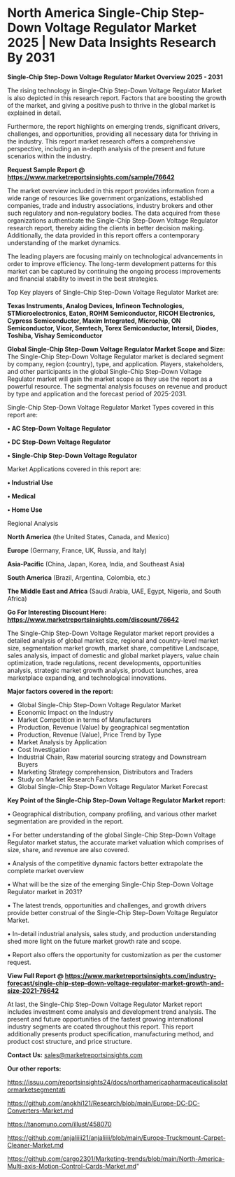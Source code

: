# North America Single-Chip Step-Down Voltage Regulator Market 2025 | New Data Insights Research By 2031

<Strong> Single-Chip Step-Down Voltage Regulator Market Overview 2025 - 2031</strong>

The rising technology in Single-Chip Step-Down Voltage Regulator Market is also depicted in this research report. Factors that are boosting the growth of the market, and giving a positive push to thrive in the global market is explained in detail.

Furthermore, the report highlights on emerging trends, significant drivers, challenges, and opportunities, providing all necessary data for thriving in the industry. This report market research offers a comprehensive perspective, including an in-depth analysis of the present and future scenarios within the industry.

<strong>Request Sample Report @ <a href=https://www.marketreportsinsights.com/sample/76642>https://www.marketreportsinsights.com/sample/76642</a></strong>

The market overview included in this report provides information from a wide range of resources like government organizations, established companies, trade and industry associations, industry brokers and other such regulatory and non-regulatory bodies. The data acquired from these organizations authenticate the Single-Chip Step-Down Voltage Regulator research report, thereby aiding the clients in better decision making. Additionally, the data provided in this report offers a contemporary understanding of the market dynamics.

The leading players are focusing mainly on technological advancements in order to improve efficiency. The long-term development patterns for this market can be captured by continuing the ongoing process improvements and financial stability to invest in the best strategies.

Top Key players of Single-Chip Step-Down Voltage Regulator Market are:

<strong>Texas Instruments, Analog Devices, Infineon Technologies, STMicroelectronics, Eaton, ROHM Semiconductor, RICOH Electronics, Cypress Semiconductor, Maxim Integrated, Microchip, ON Semiconductor, Vicor, Semtech, Torex Semiconductor, Intersil, Diodes, Toshiba, Vishay Semiconductor</strong>

<strong><b>Global Single-Chip Step-Down Voltage Regulator Market Scope and Size:</b></strong>
The Single-Chip Step-Down Voltage Regulator market is declared segment by company, region (country), type, and application. Players, stakeholders, and other participants in the global Single-Chip Step-Down Voltage Regulator market will gain the market scope as they use the report as a powerful resource. The segmental analysis focuses on revenue and product by type and application and the forecast period of 2025-2031.

Single-Chip Step-Down Voltage Regulator Market Types covered in this report are:

<strong>• AC Step-Down Voltage Regulator

• DC Step-Down Voltage Regulator

• Single-Chip Step-Down Voltage Regulator</strong>

Market Applications covered in this report are:

<strong>• Industrial Use

• Medical

• Home Use</strong> 

Regional Analysis

<strong>North America</strong> (the United States, Canada, and Mexico)

<strong>Europe</strong> (Germany, France, UK, Russia, and Italy)

<strong>Asia-Pacific</strong> (China, Japan, Korea, India, and Southeast Asia)

<strong>South America</strong> (Brazil, Argentina, Colombia, etc.)

<strong>The Middle East and Africa</strong> (Saudi Arabia, UAE, Egypt, Nigeria, and South Africa)

<strong>Go For Interesting Discount Here: <a href=https://www.marketreportsinsights.com/discount/76642>https://www.marketreportsinsights.com/discount/76642</a></strong>

The Single-Chip Step-Down Voltage Regulator market report provides a detailed analysis of global market size, regional and country-level market size, segmentation market growth, market share, competitive Landscape, sales analysis, impact of domestic and global market players, value chain optimization, trade regulations, recent developments, opportunities analysis, strategic market growth analysis, product launches, area marketplace expanding, and technological innovations.

<strong><b>Major factors covered in the report:</b></strong>
<ul>
  <li>Global Single-Chip Step-Down Voltage Regulator Market </li>
  <li>Economic Impact on the Industry</li>
  <li>Market Competition in terms of Manufacturers</li>
  <li>Production, Revenue (Value) by geographical segmentation</li>
  <li>Production, Revenue (Value), Price Trend by Type</li>
  <li>Market Analysis by Application</li>
  <li>Cost Investigation</li>
  <li>Industrial Chain, Raw material sourcing strategy and Downstream Buyers</li>
  <li>Marketing Strategy comprehension, Distributors and Traders</li>
  <li>Study on Market Research Factors</li>
  <li>Global Single-Chip Step-Down Voltage Regulator Market Forecast</li>
</ul>

<strong><b>Key Point of the Single-Chip Step-Down Voltage Regulator Market report:</b></strong>

• Geographical distribution, company profiling, and various other market segmentation are provided in the report.

• For better understanding of the global Single-Chip Step-Down Voltage Regulator market status, the accurate market valuation which comprises of size, share, and revenue are also covered.

• Analysis of the competitive dynamic factors better extrapolate the complete market overview

• What will be the size of the emerging Single-Chip Step-Down Voltage Regulator market in 2031?

• The latest trends, opportunities and challenges, and growth drivers provide better construal of the Single-Chip Step-Down Voltage Regulator Market.

• In-detail industrial analysis, sales study, and production understanding shed more light on the future market growth rate and scope.

• Report also offers the opportunity for customization as per the customer request.

<strong><b>View Full Report @ <a href=https://www.marketreportsinsights.com/industry-forecast/single-chip-step-down-voltage-regulator-market-growth-and-size-2021-76642>https://www.marketreportsinsights.com/industry-forecast/single-chip-step-down-voltage-regulator-market-growth-and-size-2021-76642</a></b></strong>


At last, the Single-Chip Step-Down Voltage Regulator Market report includes investment come analysis and development trend analysis. The present and future opportunities of the fastest growing international industry segments are coated throughout this report. This report additionally presents product specification, manufacturing method, and product cost structure, and price structure.

<strong>Contact Us:</strong>
sales@marketreportsinsights.com

<strong>Our other reports:</strong>

<a href=https://issuu.com/reportsinsights24/docs/northamericapharmaceuticalisolatormarketsegmentati>https://issuu.com/reportsinsights24/docs/northamericapharmaceuticalisolatormarketsegmentati</a>

<a href=https://github.com/anokhi121/Research/blob/main/Europe-DC-DC-Converters-Market.md>https://github.com/anokhi121/Research/blob/main/Europe-DC-DC-Converters-Market.md</a>

<a href=https://tanomuno.com/illust/458070>https://tanomuno.com/illust/458070</a>

<a href=https://github.com/anjaliiii21/anjaliiii/blob/main/Europe-Truckmount-Carpet-Cleaner-Market.md>https://github.com/anjaliiii21/anjaliiii/blob/main/Europe-Truckmount-Carpet-Cleaner-Market.md</a>

<a href=https://github.com/cargo2301/Marketing-trends/blob/main/North-America-Multi-axis-Motion-Control-Cards-Market.md>https://github.com/cargo2301/Marketing-trends/blob/main/North-America-Multi-axis-Motion-Control-Cards-Market.md</a>"

